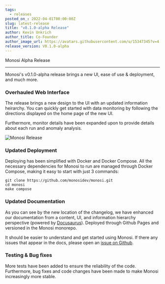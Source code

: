```yaml
---
tags:
  - releases
posted_on_: 2022-04-01T00:00:00Z
slug: latest-release
title: "v0.1.0-alpha Release"
author: Kevin Unkrich
author_title: Co-Founder
author_image_url: https://avatars.githubusercontent.com/u/15347345?v=4
release_version: V0.1.0-alpha
---
```


Monosi Alpha Release

<!--truncate-->

---

Monosi's v0.1.0-alpha release brings a new UI, ease of use & deployment, and much more.

### Overhauled Web Interface

The release brings a new design to the UI with an updated information heirarchy. You can quickly get started with data monitoring by following the directions displayed on the home page of the new UI.

Furthermore, monitor details have been expanded upon to provide details about each run and anomaly analysis.

<img alt="Monosi Release" class="case-study-header" src='/img/example.gif' />

### Updated Deployment

Deploying has been simplified with Docker and Docker Compose. All the necessary dependencies for Monosi to run are managed through Docker Compose, making it easy to start with just 3 commands:

```
git clone https://github.com/monosidev/monosi.git
cd monosi
make compose
```

### Updated Documentation

As you can see by the new location of the changelog, we have enhanced our documentation from a content, UI, and information hierarchy perspective (powered by [Docusaurus](https://docusaurus.io/)). Deployed through Github Pages and versioned in the Monosi monorepo.

It should be easier to understand and get started using Monosi. If there any issues that appear in the docs, please open an [issue on Github](https://github.com/monosidev/monosi/issues).


### Testing & Bug fixes

More tests have been added to ensure the reliability of the code. Furthermore, bug fixes and code changes have been made to make Monosi increasingly more stable.